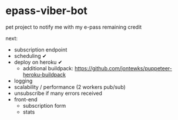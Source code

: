 # epass-viber-bot
pet project to notify me with my e-pass remaining credit

next:

* subscription endpoint
* scheduling ✔
* deploy on heroku ✔ 
  * additional buildpack: https://github.com/jontewks/puppeteer-heroku-buildpack
* logging
* scalability / performance (2 workers pub/sub)
* unsubscribe if many errors received
* front-end
  * subscription form
  * stats

